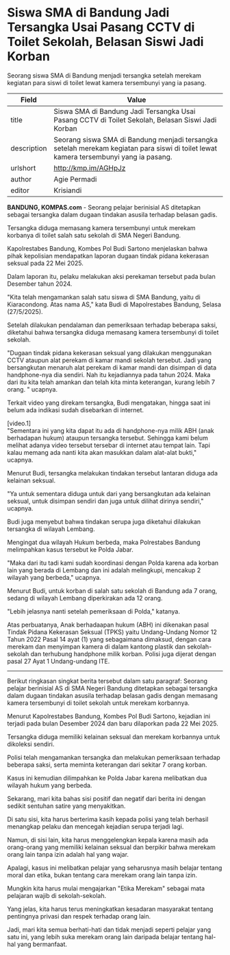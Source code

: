 # Siswa SMA di Bandung Jadi Tersangka Usai Pasang CCTV di Toilet Sekolah, Belasan Siswi Jadi Korban

Seorang siswa SMA di Bandung menjadi tersangka setelah merekam kegiatan para siswi di toilet lewat kamera tersembunyi yang ia pasang. 

| Field       | Value                                                       |
|-------------|-------------------------------------------------------------|
| title       | Siswa SMA di Bandung Jadi Tersangka Usai Pasang CCTV di Toilet Sekolah, Belasan Siswi Jadi Korban |
| description | Seorang siswa SMA di Bandung menjadi tersangka setelah merekam kegiatan para siswi di toilet lewat kamera tersembunyi yang ia pasang.  |
| urlshort    | http://kmp.im/AGHpJz |
| author      | Agie Permadi |
| editor      | Krisiandi |

**BANDUNG, KOMPAS.com** - Seorang pelajar berinisial AS ditetapkan sebagai tersangka dalam dugaan tindakan asusila terhadap belasan gadis.

Tersangka diduga memasang kamera tersembunyi untuk merekam korbanya di toilet salah satu sekolah di SMA Negeri Bandung.

Kapolrestabes Bandung, Kombes Pol Budi Sartono menjelaskan bahwa pihak kepolisian mendapatkan laporan dugaan tindak pidana kekerasan seksual pada 22 Mei 2025.

Dalam laporan itu, pelaku melakukan aksi perekaman tersebut pada bulan Desember tahun 2024.

\"Kita telah mengamankan salah satu siswa di SMA Bandung, yaitu di Kiaracondong. Atas nama AS,\" kata Budi di Mapolrestabes Bandung, Selasa (27/5/2025).

Setelah dilakukan pendalaman dan pemeriksaan terhadap beberapa saksi, diketahui bahwa tersangka diduga memasang kamera tersembunyi di toilet sekolah.

\"Dugaan tindak pidana kekerasan seksual yang dilakukan menggunakan CCTV ataupun alat perekam di kamar mandi sekolah tersebut. Jadi yang bersangkutan menaruh alat perekam di kamar mandi dan disimpan di data handphone-nya dia sendiri. Nah itu kejadiannya pada tahun 2024. Maka dari itu kita telah amankan dan telah kita minta keterangan, kurang lebih 7 orang. \" ucapnya.

Terkait video yang direkam tersangka, Budi mengatakan, hingga saat ini belum ada indikasi sudah disebarkan di internet.

\[video.1\]\
\"Sementara ini yang kita dapat itu ada di handphone-nya milik ABH (anak berhadapan hukum) ataupun tersangka tersebut. Sehingga kami belum melihat adanya video tersebut tersebar di internet atau tempat lain. Tapi kalau memang ada nanti kita akan masukkan dalam alat-alat bukti,\" ucapnya.

Menurut Budi, tersangka melakukan tindakan tersebut lantaran diduga ada kelainan seksual.

\"Ya untuk sementara diduga untuk dari yang bersangkutan ada kelainan seksual, untuk disimpan sendiri dan juga untuk dilihat dirinya sendiri,\" ucapnya.

Budi juga menyebut bahwa tindakan serupa juga diketahui dilakukan tersangka di wilayah Lembang.

Mengingat dua wilayah Hukum berbeda, maka Polrestabes Bandung melimpahkan kasus tersebut ke Polda Jabar.

\"Maka dari itu tadi kami sudah koordinasi dengan Polda karena ada korban lain yang berada di Lembang dan ini adalah melingkupi, mencakup 2 wilayah yang berbeda,\" ucapnya.

Menurut Budi, untuk korban di salah satu sekolah di Bandung ada 7 orang, sedang di wilayah Lembang diperkirakan ada 12 orang.

\"Lebih jelasnya nanti setelah pemeriksaan di Polda,\" katanya.

Atas perbuatanya, Anak berhadaapan hukum (ABH) ini dikenakan pasal Tindak Pidana Kekerasan Seksual (TPKS) yaitu Undang-Undang Nomor 12 Tahun 2022 Pasal 14 ayat (1) yang sebagaimana dimaksud, dengan cara merekam dan menyimpan kamera di dalam kantong plastik dan sekolah-sekolah dan terhubung handphone milik korban. Polisi juga dijerat dengan pasal 27 Ayat 1 Undang-undang ITE.

---
Berikut ringkasan singkat berita tersebut dalam satu paragraf: Seorang pelajar berinisial AS di SMA Negeri Bandung ditetapkan sebagai tersangka dalam dugaan tindakan asusila terhadap belasan gadis dengan memasang kamera tersembunyi di toilet sekolah untuk merekam korbannya.

 Menurut Kapolrestabes Bandung, Kombes Pol Budi Sartono, kejadian ini terjadi pada bulan Desember 2024 dan baru dilaporkan pada 22 Mei 2025.

 Tersangka diduga memiliki kelainan seksual dan merekam korbannya untuk dikoleksi sendiri.

 Polisi telah mengamankan tersangka dan melakukan pemeriksaan terhadap beberapa saksi, serta meminta keterangan dari sekitar 7 orang korban.

 Kasus ini kemudian dilimpahkan ke Polda Jabar karena melibatkan dua wilayah hukum yang berbeda.



Sekarang, mari kita bahas sisi positif dan negatif dari berita ini dengan sedikit sentuhan satire yang menyakitkan.

 Di satu sisi, kita harus berterima kasih kepada polisi yang telah berhasil menangkap pelaku dan mencegah kejadian serupa terjadi lagi.

 Namun, di sisi lain, kita harus menggelengkan kepala karena masih ada orang-orang yang memiliki kelainan seksual dan berpikir bahwa merekam orang lain tanpa izin adalah hal yang wajar.

 Apalagi, kasus ini melibatkan pelajar yang seharusnya masih belajar tentang moral dan etika, bukan tentang cara merekam orang lain tanpa izin.

 Mungkin kita harus mulai mengajarkan "Etika Merekam" sebagai mata pelajaran wajib di sekolah-sekolah.

 Yang jelas, kita harus terus meningkatkan kesadaran masyarakat tentang pentingnya privasi dan respek terhadap orang lain.

 Jadi, mari kita semua berhati-hati dan tidak menjadi seperti pelajar yang satu ini, yang lebih suka merekam orang lain daripada belajar tentang hal-hal yang bermanfaat.
